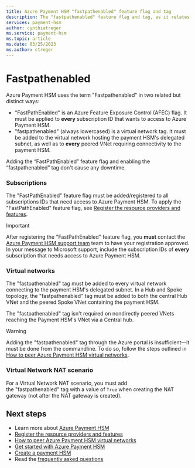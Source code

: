 ```yaml
---
title: Azure Payment HSM "fastpathenabled" feature flag and tag
description: The "fastpathenabled" feature flag and tag, as it relates to Azure Payment HSM and affiliated subscriptions and virtual networks
services: payment-hsm
author: cynthiatreger
ms.service: payment-hsm
ms.topic: article
ms.date: 03/25/2023
ms.author: ctreger
---
```


# Fastpathenabled

Azure Payment HSM uses the term "Fastpathenabled" in two related but distinct ways:

- "FastPathEnabled" is an Azure Feature Exposure Control (AFEC) flag. It must be applied to **every** subscription ID that wants to access to Azure Payment HSM.
- "fastpathenabled" (always lowercased) is a virtual network tag. It must be added to the virtual network hosting the payment HSM's delegated subnet, as well as to **every** peered VNet requiring connectivity to the payment HSM.

Adding the “FastPathEnabled” feature flag and enabling the “fastpathenabled” tag don't cause any downtime.

### Subscriptions

The "FastPathEnabled" feature flag must be added/registered to all subscriptions IDs that need access to Azure Payment HSM.  To apply the "FastPathEnabled" feature flag, see [Register the resource providers and features](register-payment-hsm-resource-providers.md).

> [!IMPORTANT]
> After registering the "FastPathEnabled" feature flag, you **must** contact the [Azure Payment HSM support team](support-guide.md#microsoft-support) team to have your registration approved. In your message to Microsoft support, include the subscription IDs of **every** subscription that needs access to Azure Payment HSM.

### Virtual networks

The "fastpathenabled" tag must be added to every virtual network connecting to the payment HSM's delegated subnet. In a Hub and Spoke topology, the "fastpathenabled" tag must be added to both the central Hub VNet and the peered Spoke VNet containing the payment HSM.

The "fastpathenabled" tag isn't required on nondirectly peered VNets reaching the Payment HSM's VNet via a Central hub.

> [!WARNING]
> Adding the "fastpathenabled" tag through the Azure portal is insufficient—it must be done from the commandline. To do so, follow the steps outlined in [How to peer Azure Payment HSM virtual networks](peer-vnets.md?tabs=azure-cli).

### Virtual Network NAT scenario

For a Virtual Network NAT scenario, you must add the "fastpathenabled" tag with a value of `True` when creating the NAT gateway (not after the NAT gateway is created).

## Next steps

- Learn more about [Azure Payment HSM](overview.md)
- [Register the resource providers and features](register-payment-hsm-resource-providers.md)
- [How to peer Azure Payment HSM virtual networks](peer-vnets.md?tabs=azure-cli)
- [Get started with Azure Payment HSM](getting-started.md)
- [Create a payment HSM](create-payment-hsm.md)
- Read the [frequently asked questions](faq.yml)
